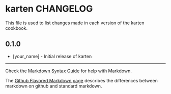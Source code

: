 karten CHANGELOG
================

This file is used to list changes made in each version of the karten cookbook.

0.1.0
-----
- [your_name] - Initial release of karten

- - -
Check the [Markdown Syntax Guide](http://daringfireball.net/projects/markdown/syntax) for help with Markdown.

The [Github Flavored Markdown page](http://github.github.com/github-flavored-markdown/) describes the differences between markdown on github and standard markdown.
